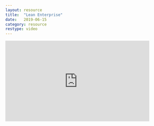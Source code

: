 ```yaml
---
layout: resource
title:  "Lean Enterprise"
date:   2019-06-15
category: resource
restype: video
---
```


<iframe width="450" height="253" src="https://www.youtube.com/embed/TcbmRRy-vno" frameborder="0" allow="accelerometer; autoplay; encrypted-media; gyroscope; picture-in-picture" allowfullscreen></iframe>
